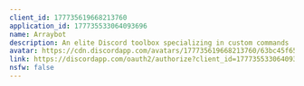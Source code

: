 ```yaml
---
client_id: 177735619668213760
application_id: 177735533064093696
name: Arraybot
description: An elite Discord toolbox specializing in custom commands
avatar: https://cdn.discordapp.com/avatars/177735619668213760/63bc45f65b10a436a7d4d9bf8588c7b1.png
link: https://discordapp.com/oauth2/authorize?client_id=177735533064093696&scope=bot&permissions=268528647
nsfw: false
---
```

